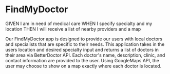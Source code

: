 # FindMyDoctor

GIVEN I am in need of medical care
WHEN I specify specialty and my location
THEN I will receive a list of nearby providers and a map

Our FindMyDoctor app is designed to provide our users with local doctors and specialists that are specific to their needs.
This application takes in the users location and desired specialty input and returns a list of doctors in their area via BetterDoctor API. Each doctor's name, description, clinic, and contact information are provided to the user. Using GoogleMaps API, the user may choose to show on a map exactly where each doctor is located.